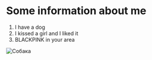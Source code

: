 # Some information about me

1. I have a dog
2. I kissed a girl and I liked it
3. BLACKPINK in your area

![Собака](https://img.freepik.com/free-photo/beautiful-pet-portrait-of-dog_23-2149218450.jpg?w=1060&t=st=1705416881~exp=1705417481~hmac=7b057af2ea095c65ad378a0d5f361ff03c645a4d318ebbb5820909d869dabe2e)